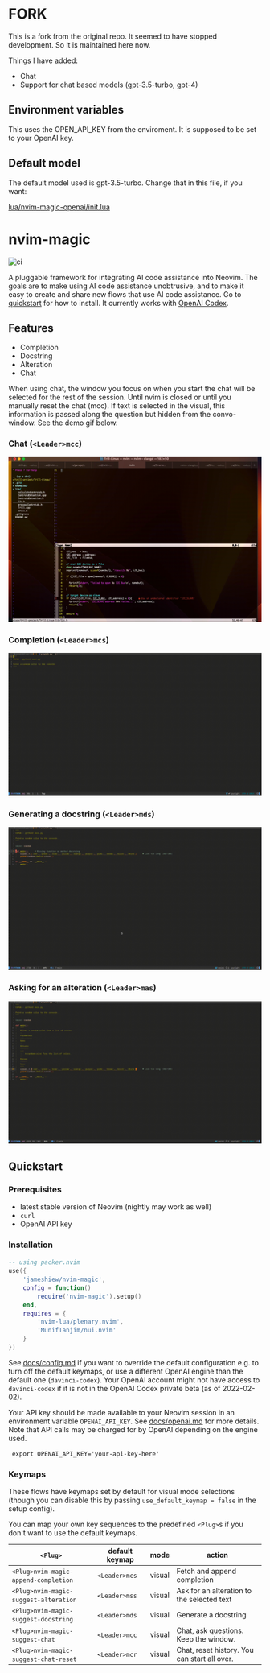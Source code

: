 # FORK

This is a fork from the original repo.
It seemed to have stopped development.
So it is maintained here now.

Things I have added:

- Chat
- Support for chat based models (gpt-3.5-turbo, gpt-4)

## Environment variables

This uses the OPEN_API_KEY from the enviroment. It is supposed to be set to your OpenAI key.

## Default model

The default model used is gpt-3.5-turbo.
Change that in this file, if you want:

[lua/nvim-magic-openai/init.lua](https://github.com/Ricardicus/nvim-magic/blob/master/lua/nvim-magic-openai/init.lua)

# nvim-magic

![ci](https://github.com/jameshiew/nvim-magic/actions/workflows/ci.yml/badge.svg)

A pluggable framework for integrating AI code assistance into Neovim. The goals are to make using AI code assistance unobtrusive, and to make it easy to create and share new flows that use AI code assistance. Go to [quickstart](#quickstart) for how to install. It currently works with [OpenAI Codex](https://openai.com/blog/openai-codex/).

## Features

- Completion
- Docstring
- Alteration
- Chat

When using chat, the window you focus on when you start the chat will be
selected for the rest of the session. Until nvim is closed or until you
manually reset the chat (<Leader>mcc). If text is selected in the visual,
this information is passed along the question but hidden from the convo-window.
See the demo gif below.

### Chat (`<Leader>mcc`)

<img 
	alt='Example of some chatting'
	src='docs/gifs/chat.gif'
	/>

### Completion (`<Leader>mcs`)

<img 
	alt='Example of Python script being generated from a docstring'
	src='docs/gifs/completion.gif'
	/>

### Generating a docstring (`<Leader>mds`)

<img 
	alt='Example of Python function having a docstring generated'
	src='docs/gifs/docstring.gif'
	/>

### Asking for an alteration (`<Leader>mas`)

<img 
	alt='Example of Python function being altered'
	src='docs/gifs/suggest.gif'
	/>

## Quickstart

### Prerequisites

- latest stable version of Neovim (nightly may work as well)
- `curl`
- OpenAI API key

### Installation

```lua
-- using packer.nvim
use({
	'jameshiew/nvim-magic',
	config = function()
		require('nvim-magic').setup()
	end,
	requires = {
		'nvim-lua/plenary.nvim',
		'MunifTanjim/nui.nvim'
	}
})
```

See [docs/config.md](docs/config.md) if you want to override the default configuration e.g. to turn off the default keymaps, or use a different OpenAI engine than the default one (`davinci-codex`). Your OpenAI account might not have access to `davinci-codex` if it is not in the OpenAI Codex private beta (as of 2022-02-02).

Your API key should be made available to your Neovim session in an environment variable `OPENAI_API_KEY`. See [docs/openai.md](docs/openai.md) for more details. Note that API calls may be charged for by OpenAI depending on the engine used.

```shell
 export OPENAI_API_KEY='your-api-key-here'
```

### Keymaps

These flows have keymaps set by default for visual mode selections (though you can disable this by passing `use_default_keymap = false` in the setup config).

You can map your own key sequences to the predefined `<Plug>`s if you don't want to use the default keymaps.

| `<Plug>`                               | default keymap | mode   | action                                       |
| -------------------------------------- | -------------- | ------ | -------------------------------------------- |
| `<Plug>nvim-magic-append-completion`   | `<Leader>mcs`  | visual | Fetch and append completion                  |
| `<Plug>nvim-magic-suggest-alteration`  | `<Leader>mss`  | visual | Ask for an alteration to the selected text   |
| `<Plug>nvim-magic-suggest-docstring`   | `<Leader>mds`  | visual | Generate a docstring                         |
| `<Plug>nvim-magic-suggest-chat`        | `<Leader>mcc`  | visual | Chat, ask questions. Keep the window.        |
| `<Plug>nvim-magic-suggest-chat-reset`  | `<Leader>mcr`  | visual | Chat, reset history. You can start all over. |

